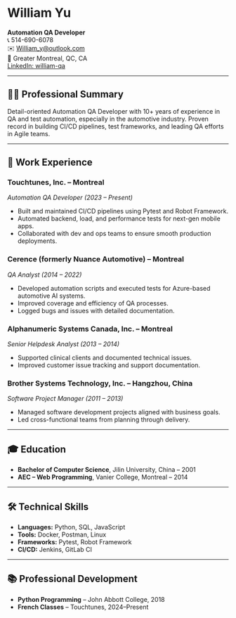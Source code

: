 # William Yu  
**Automation QA Developer**  
📞 514-690-6078  
✉️ [William_y@outlook.com](mailto:William_y@outlook.com)  
📍 Greater Montreal, QC, CA  
[LinkedIn: william-qa](https://www.linkedin.com/in/william-qa)

---

## 🧑‍💼 Professional Summary  
Detail-oriented Automation QA Developer with 10+ years of experience in QA and test automation, especially in the automotive industry. Proven record in building CI/CD pipelines, test frameworks, and leading QA efforts in Agile teams.

---

## 💼 Work Experience  

### **Touchtunes, Inc. – Montreal**  
*Automation QA Developer (2023 – Present)*  
- Built and maintained CI/CD pipelines using Pytest and Robot Framework.  
- Automated backend, load, and performance tests for next-gen mobile apps.  
- Collaborated with dev and ops teams to ensure smooth production deployments.

### **Cerence (formerly Nuance Automotive) – Montreal**  
*QA Analyst (2014 – 2022)*  
- Developed automation scripts and executed tests for Azure-based automotive AI systems.  
- Improved coverage and efficiency of QA processes.  
- Logged bugs and issues with detailed documentation.

### **Alphanumeric Systems Canada, Inc. – Montreal**  
*Senior Helpdesk Analyst (2013 – 2014)*  
- Supported clinical clients and documented technical issues.  
- Improved customer issue tracking and support documentation.

### **Brother Systems Technology, Inc. – Hangzhou, China**  
*Software Project Manager (2011 – 2013)*  
- Managed software development projects aligned with business goals.  
- Led cross-functional teams from planning through delivery.

---

## 🎓 Education  

- **Bachelor of Computer Science**, Jilin University, China – 2001  
- **AEC – Web Programming**, Vanier College, Montreal – 2014

---

## 🛠 Technical Skills  

- **Languages:** Python, SQL, JavaScript  
- **Tools:** Docker, Postman, Linux  
- **Frameworks:** Pytest, Robot Framework  
- **CI/CD:** Jenkins, GitLab CI

---

## 📚 Professional Development  

- **Python Programming** – John Abbott College, 2018  
- **French Classes** – Touchtunes, 2024–Present
